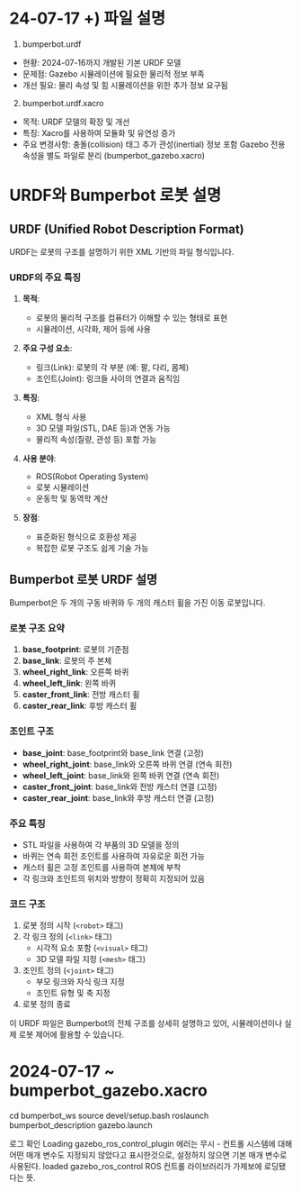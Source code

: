 # 24-07-17 +) 파일 설명
1. bumperbot.urdf
- 현황: 2024-07-16까지 개발된 기본 URDF 모델
- 문제점: Gazebo 시뮬레이션에 필요한 물리적 정보 부족
- 개선 필요: 물리 속성 및 힘 시뮬레이션을 위한 추가 정보 요구됨

2. bumperbot.urdf.xacro

- 목적: URDF 모델의 확장 및 개선
- 특징: Xacro를 사용하여 모듈화 및 유연성 증가
- 주요 변경사항:
충돌(collision) 태그 추가
관성(inertial) 정보 포함
Gazebo 전용 속성을 별도 파일로 분리 (bumperbot_gazebo.xacro)

# URDF와 Bumperbot 로봇 설명

## URDF (Unified Robot Description Format)

URDF는 로봇의 구조를 설명하기 위한 XML 기반의 파일 형식입니다.

### URDF의 주요 특징

1. **목적**: 
   - 로봇의 물리적 구조를 컴퓨터가 이해할 수 있는 형태로 표현
   - 시뮬레이션, 시각화, 제어 등에 사용

2. **주요 구성 요소**:
   - 링크(Link): 로봇의 각 부분 (예: 팔, 다리, 몸체)
   - 조인트(Joint): 링크들 사이의 연결과 움직임

3. **특징**:
   - XML 형식 사용
   - 3D 모델 파일(STL, DAE 등)과 연동 가능
   - 물리적 속성(질량, 관성 등) 포함 가능

4. **사용 분야**:
   - ROS(Robot Operating System)
   - 로봇 시뮬레이션
   - 운동학 및 동역학 계산

5. **장점**:
   - 표준화된 형식으로 호환성 제공
   - 복잡한 로봇 구조도 쉽게 기술 가능

## Bumperbot 로봇 URDF 설명

Bumperbot은 두 개의 구동 바퀴와 두 개의 캐스터 휠을 가진 이동 로봇입니다.

### 로봇 구조 요약

1. **base_footprint**: 로봇의 기준점
2. **base_link**: 로봇의 주 본체
3. **wheel_right_link**: 오른쪽 바퀴
4. **wheel_left_link**: 왼쪽 바퀴
5. **caster_front_link**: 전방 캐스터 휠
6. **caster_rear_link**: 후방 캐스터 휠

### 조인트 구조

- **base_joint**: base_footprint와 base_link 연결 (고정)
- **wheel_right_joint**: base_link와 오른쪽 바퀴 연결 (연속 회전)
- **wheel_left_joint**: base_link와 왼쪽 바퀴 연결 (연속 회전)
- **caster_front_joint**: base_link와 전방 캐스터 연결 (고정)
- **caster_rear_joint**: base_link와 후방 캐스터 연결 (고정)

### 주요 특징

- STL 파일을 사용하여 각 부품의 3D 모델을 정의
- 바퀴는 연속 회전 조인트를 사용하여 자유로운 회전 가능
- 캐스터 휠은 고정 조인트를 사용하여 본체에 부착
- 각 링크와 조인트의 위치와 방향이 정확히 지정되어 있음

### 코드 구조

1. 로봇 정의 시작 (`<robot>` 태그)
2. 각 링크 정의 (`<link>` 태그)
   - 시각적 요소 포함 (`<visual>` 태그)
   - 3D 모델 파일 지정 (`<mesh>` 태그)
3. 조인트 정의 (`<joint>` 태그)
   - 부모 링크와 자식 링크 지정
   - 조인트 유형 및 축 지정
4. 로봇 정의 종료

이 URDF 파일은 Bumperbot의 전체 구조를 상세히 설명하고 있어, 시뮬레이션이나 실제 로봇 제어에 활용할 수 있습니다.

# 2024-07-17 ~ bumperbot_gazebo.xacro
cd bumperbot_ws
source devel/setup.bash
roslaunch bumperbot_description gazebo.launch

로그 확인
Loading gazebo_ros_control_plugin
에러는 무시 - 컨트롤 시스템에 대해 어떤 매개 변수도 지정되지 않았다고 표시한것으로, 설정하지 않으면 기본 매개 변수로 사용된다.
loaded gazebo_ros_control ROS 컨트롤 라이브러리가 가제보에 로딩됐다는 뜻.